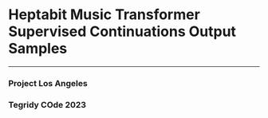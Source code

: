 # Heptabit Music Transformer Supervised Continuations Output Samples

***

### Project Los Angeles
### Tegridy COde 2023
